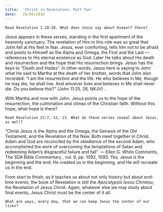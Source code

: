 ```yaml
---
title:  'Christ in Revelation: Part Two'
date:   19/04/2018
---
```


`Read Revelation 1:10-18. What does Jesus say about Himself there?`

Jesus appears in these verses, standing in the first apartment of the heavenly sanctuary. The revelation of Him in this role was so great that John fell at His feet in fear. Jesus, ever comforting, tells him not to be afraid and points to Himself as the Alpha and Omega, the First and the Last — references to His eternal existence as God. Later He talks about His death and resurrection and the hope that His resurrection brings. Jesus has the keys to “Death and Hades”. In other words, Jesus here is saying to John what He said to Martha at the death of her brother, words that John also recorded: “I am the resurrection and the life. He who believes in Me, though he may die, he shall live. And whoever lives and believes in Me shall never die. Do you believe this?” (John 11:25, 26, NKJV) .

With Martha and now with John, Jesus points us to the hope of the resurrection, the culmination and climax of the Christian faith. Without this hope, what hope is there?

`Read Revelation 22:7, 12, 13. What do these verses reveal about Jesus, as well?`

“Christ Jesus is the Alpha and the Omega, the Genesis of the Old Testament, and the Revelation of the New. Both meet together in Christ. Adam and God are reconciled by the obedience of the second Adam, who accomplished the work of overcoming the temptations of Satan and redeeming Adam’s disgraceful failure and fall”. — Ellen G. White Comments, The SDA Bible Commentary , vol. 6, pp. 1092, 1093. Yes, Jesus is the beginning and the end. He created us in the beginning, and He will recreate us in the end.

From start to finish, as it teaches us about not only history but about end-time events, the book of Revelation is still the *Apocalypsis Iesou Christou*, the Revelation of Jesus Christ. Again, whatever else we may study about final events, Jesus Christ must be the center of it all.

`What are ways, every day, that we can keep Jesus the center of our lives?`
